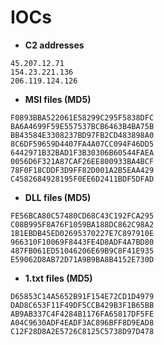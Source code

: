 # IOCs

* **C2 addresses**
```text
45.207.12.71
154.23.221.136
206.119.124.126
```

* **MSI files (MD5)**
```text
F0893BBA522061E58299C295F5838DFC
BA6A4699F59E557537BCB6463B4BA75B
BB43584E3308237BD97FB2CD483898A0
8C6DF59659D4407FA4A07CC094F46DD5
6442971B32BAD1F3B30306B60544FAEA
0056D6F321A87CAF26EE800933BA4BCF
78F0F18CDDF3D9FF82D001A2B5EAA429
C4582684928195F0EE6D2411BDF5DFAD
```

* **DLL files (MD5)**
```text
FE56BCA80C57480CD68C43C192FCA295
C08B995F8A76F1059BA188DC862C98A2
1B1EBDB45ED02695370227E7C897910E
966310F10069F8443FE4D8ADF4A7BD80
487FB061ED51046206E69B9C8F41E935
E59062D8AB72D71A9B9BA8B4152E730D
```

* **1.txt files (MD5)**
```text
D65853C14A5652B91F154E72CD1D4979
DAD8C653F11F49DF5CCB429B3F1B65BB
AB9AB337C4F4284B1176FA65817DF5FE
A04C9630ADF4EADF3AC896BFF8D9EAD8
C12F28D8A2E5726C8125C5738D97D478
```